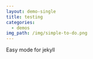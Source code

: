 ```yaml
---
layout: demo-single
title: testing
categories:
  - demos
img_path: /img/simple-to-do.png
---
```


Easy mode for jekyll